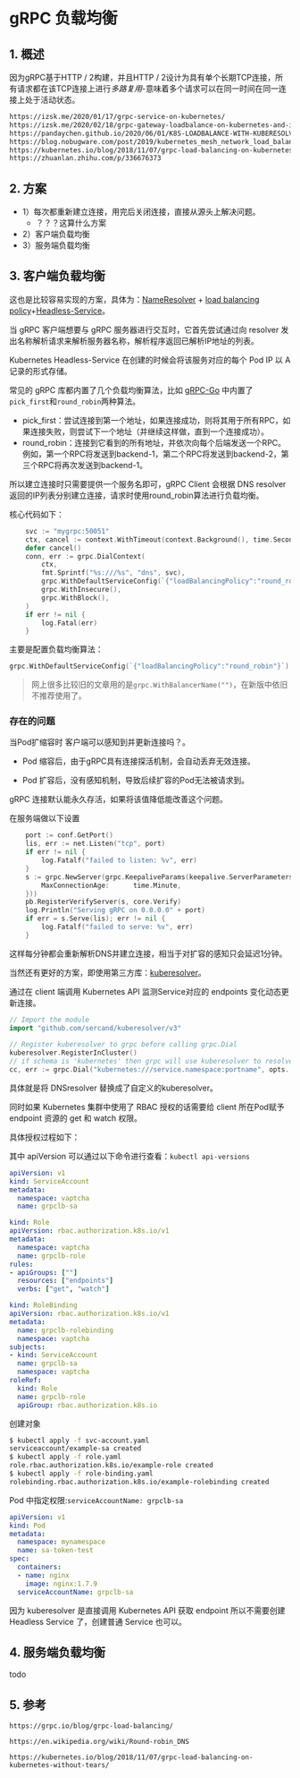 # gRPC 负载均衡

## 1. 概述

因为gRPC基于HTTP / 2构建，并且HTTP / 2设计为具有单个长期TCP连接，所有请求都在该TCP连接上进行*多路复用*-意味着多个请求可以在同一时间在同一连接上处于活动状态。

```sh
https://izsk.me/2020/01/17/grpc-service-on-kubernetes/
https://izsk.me/2020/02/18/grpc-gateway-loadbalance-on-kubernetes-and-istio/
https://pandaychen.github.io/2020/06/01/K8S-LOADBALANCE-WITH-KUBERESOLVER/
https://blog.nobugware.com/post/2019/kubernetes_mesh_network_load_balancing_grpc_services/
https://kubernetes.io/blog/2018/11/07/grpc-load-balancing-on-kubernetes-without-tears/
https://zhuanlan.zhihu.com/p/336676373
```



## 2. 方案



* 1）每次都重新建立连接，用完后关闭连接，直接从源头上解决问题。
  * ？？？这算什么方案
* 2）客户端负载均衡
* 3）服务端负载均衡







## 3. 客户端负载均衡

这也是比较容易实现的方案，具体为：[NameResolver](https://github.com/grpc/grpc/blob/master/doc/naming.md) + [load balancing policy](https://github.com/grpc/grpc/blob/master/doc/load-balancing.md)+[Headless-Service](https://kubernetes.io/docs/concepts/services-networking/service/#headless-services)。

当 gRPC 客户端想要与 gRPC 服务器进行交互时，它首先尝试通过向 resolver 发出名称解析请求来解析服务器名称，解析程序返回已解析IP地址的列表。

Kubernetes Headless-Service 在创建的时候会将该服务对应的每个 Pod IP 以 A 记录的形式存储。

常见的 gRPC 库都内置了几个负载均衡算法，比如 [gRPC-Go](https://github.com/grpc/grpc-go/tree/master/examples/features/load_balancing#pick_first) 中内置了`pick_first`和`round_robin`两种算法。

* pick_first：尝试连接到第一个地址，如果连接成功，则将其用于所有RPC，如果连接失败，则尝试下一个地址（并继续这样做，直到一个连接成功）。
* round_robin：连接到它看到的所有地址，并依次向每个后端发送一个RPC。例如，第一个RPC将发送到backend-1，第二个RPC将发送到backend-2，第三个RPC将再次发送到backend-1。



所以建立连接时只需要提供一个服务名即可，gRPC Client 会根据 DNS resolver 返回的IP列表分别建立连接，请求时使用round_robin算法进行负载均衡。

核心代码如下：

```go
	svc := "mygrpc:50051"
	ctx, cancel := context.WithTimeout(context.Background(), time.Second*5)
	defer cancel()
	conn, err := grpc.DialContext(
		ctx,
		fmt.Sprintf("%s:///%s", "dns", svc),
		grpc.WithDefaultServiceConfig(`{"loadBalancingPolicy":"round_robin"}`), // 指定轮询负载均衡算法
		grpc.WithInsecure(),
		grpc.WithBlock(),
	)
	if err != nil {
		log.Fatal(err)
	}
```

主要是配置负载均衡算法：

```go
grpc.WithDefaultServiceConfig(`{"loadBalancingPolicy":"round_robin"}`)
```

> 网上很多比较旧的文章用的是`grpc.WithBalancerName("")`，在新版中依旧不推荐使用了。



### 存在的问题

当Pod扩缩容时 客户端可以感知到并更新连接吗？。

* Pod 缩容后，由于gRPC具有连接探活机制，会自动丢弃无效连接。

* Pod 扩容后，没有感知机制，导致后续扩容的Pod无法被请求到。

gRPC 连接默认能永久存活，如果将该值降低能改善这个问题。

在服务端做以下设置

```go
	port := conf.GetPort()
	lis, err := net.Listen("tcp", port)
	if err != nil {
		log.Fatalf("failed to listen: %v", err)
	}
	s := grpc.NewServer(grpc.KeepaliveParams(keepalive.ServerParameters{
		MaxConnectionAge:      time.Minute,
	}))
	pb.RegisterVerifyServer(s, core.Verify)
	log.Println("Serving gRPC on 0.0.0.0" + port)
	if err = s.Serve(lis); err != nil {
		log.Fatalf("failed to serve: %v", err)
	}
```

这样每分钟都会重新解析DNS并建立连接，相当于对扩容的感知只会延迟1分钟。



当然还有更好的方案，即使用第三方库：[kuberesolver](https://github.com/sercand/kuberesolver)。

通过在 client 端调用 Kubernetes API 监测Service对应的 endpoints 变化动态更新连接。

```go
// Import the module
import "github.com/sercand/kuberesolver/v3"
	
// Register kuberesolver to grpc before calling grpc.Dial
kuberesolver.RegisterInCluster()
// if schema is 'kubernetes' then grpc will use kuberesolver to resolve addresses
cc, err := grpc.Dial("kubernetes:///service.namespace:portname", opts...)
```

具体就是将 DNSresolver 替换成了自定义的kuberesolver。

同时如果 Kubernetes 集群中使用了 RBAC 授权的话需要给 client 所在Pod赋予 endpoint 资源的 get 和 watch 权限。

具体授权过程如下：

其中 apiVersion 可以通过以下命令进行查看：`kubectl api-versions`

```yaml
apiVersion: v1
kind: ServiceAccount
metadata:
  namespace: vaptcha
  name: grpclb-sa
```



```yaml
kind: Role
apiVersion: rbac.authorization.k8s.io/v1
metadata:
  namespace: vaptcha
  name: grpclb-role
rules:
- apiGroups: [""]
  resources: ["endpoints"]
  verbs: ["get", "watch"]
```



```yaml
kind: RoleBinding
apiVersion: rbac.authorization.k8s.io/v1
metadata:
  name: grpclb-rolebinding
  namespace: vaptcha
subjects:
- kind: ServiceAccount
  name: grpclb-sa
  namespace: vaptcha
roleRef:
  kind: Role
  name: grpclb-role
  apiGroup: rbac.authorization.k8s.io
```



创建对象

```sh
$ kubectl apply -f svc-account.yaml 
serviceaccount/example-sa created
$ kubectl apply -f role.yaml 
role.rbac.authorization.k8s.io/example-role created
$ kubectl apply -f role-binding.yaml 
rolebinding.rbac.authorization.k8s.io/example-rolebinding created
```





Pod 中指定权限:`serviceAccountName: grpclb-sa`

```yaml
apiVersion: v1
kind: Pod
metadata:
  namespace: mynamespace
  name: sa-token-test
spec:
  containers:
  - name: nginx
    image: nginx:1.7.9
  serviceAccountName: grpclb-sa
```



因为 kuberesolver 是直接调用 Kubernetes API 获取 endpoint 所以不需要创建 Headless Service 了，创建普通 Service 也可以。



## 4. 服务端负载均衡

todo 

## 5. 参考

`https://grpc.io/blog/grpc-load-balancing/`

`https://en.wikipedia.org/wiki/Round-robin_DNS`

`https://kubernetes.io/blog/2018/11/07/grpc-load-balancing-on-kubernetes-without-tears/`